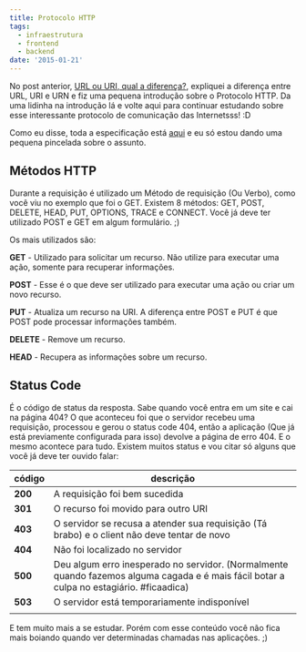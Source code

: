 ```yaml
---
title: Protocolo HTTP
tags:
  - infraestrutura
  - frontend
  - backend
date: '2015-01-21'
---
```


No post anterior, [URL ou URI, qual a diferença?](https://woliveiras.com.br/posts/url-uri-qual-diferenca/ "URL ou URI, qual a diferença?"), expliquei a diferença entre URL, URI e URN e fiz uma pequena introdução sobre o Protocolo HTTP. Da uma lidinha na introdução lá e volte aqui para continuar estudando sobre esse interessante protocolo de comunicação das Internetsss! :D

Como eu disse, toda a especificação está [aqui](https://tools.ietf.org/html/rfc2616 "RFC2616") e eu só estou dando uma pequena pincelada sobre o assunto.

## Métodos HTTP

Durante a requisição é utilizado um Método de requisição (Ou Verbo), como você viu no exemplo que foi o GET. Existem 8 métodos: GET, POST, DELETE, HEAD, PUT, OPTIONS, TRACE e CONNECT. Você já deve ter utilizado POST e GET em algum formulário. ;)

Os mais utilizados são:

**GET** - Utilizado para solicitar um recurso. Não utilize para executar uma ação, somente para recuperar informações.

**POST** - Esse é o que deve ser utilizado para executar uma ação ou criar um novo recurso.

**PUT** - Atualiza um recurso na URI. A diferença entre POST e PUT é que POST pode processar informações também.

**DELETE** - Remove um recurso.

**HEAD** - Recupera as informações sobre um recurso.



## Status Code

É o código de status da resposta. Sabe quando você entra em um site e cai na página 404? O que aconteceu foi que o servidor recebeu uma requisição, processou e gerou o status code 404, então a aplicação (Que já está previamente configurada para isso) devolve a página de erro 404\. E o mesmo acontece para tudo. Existem muitos status e vou citar só alguns que você já deve ter ouvido falar:

| código | descrição |
| --- | --- |
|**200** |A requisição foi bem sucedida |
|**301** | O recurso foi movido para outro URI|
| **403**|O servidor se recusa a atender sua requisição (Tá brabo) e o client não deve tentar de novo |
| **404**| Não foi localizado no servidor|
| **500**|Deu algum erro inesperado no servidor. (Normalmente quando fazemos alguma cagada e é mais fácil botar a culpa no estagiário. #ficaadica) |
| **503**|O servidor está temporariamente indisponível |
| | |

E tem muito mais a se estudar. Porém com esse conteúdo você não fica mais boiando quando ver determinadas chamadas nas aplicações. ;)
